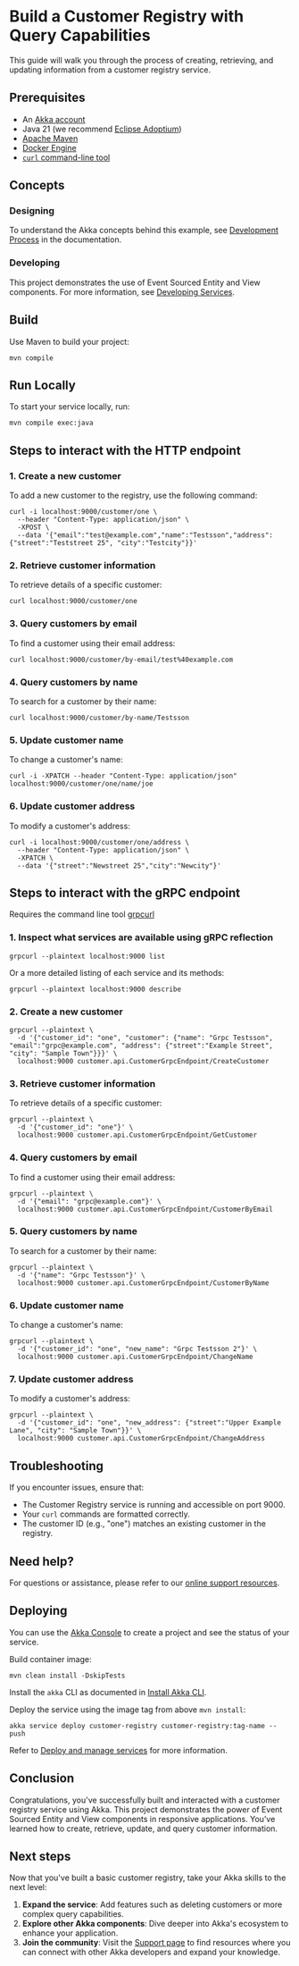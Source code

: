 # Build a Customer Registry with Query Capabilities

This guide will walk you through the process of creating, retrieving, and updating information from a customer registry service.

## Prerequisites

- An [Akka account](https://console.akka.io/register)
- Java 21 (we recommend [Eclipse Adoptium](https://adoptium.net/marketplace/))
- [Apache Maven](https://maven.apache.org/install.html)
- [Docker Engine](https://docs.docker.com/get-started/get-docker/)
- [`curl` command-line tool](https://curl.se/download.html)

## Concepts

### Designing

To understand the Akka concepts behind this example, see [Development Process](https://doc.akka.io/concepts/development-process.html) in the documentation.

### Developing

This project demonstrates the use of Event Sourced Entity and View components. For more information, see [Developing Services](https://doc.akka.io/sdk/index.html).

## Build

Use Maven to build your project:

```shell
mvn compile
```

## Run Locally

To start your service locally, run:

```shell
mvn compile exec:java
```

## Steps to interact with the HTTP endpoint

### 1. Create a new customer

To add a new customer to the registry, use the following command:

```shell
curl -i localhost:9000/customer/one \
  --header "Content-Type: application/json" \
  -XPOST \
  --data '{"email":"test@example.com","name":"Testsson","address":{"street":"Teststreet 25", "city":"Testcity"}}'
```

### 2. Retrieve customer information

To retrieve details of a specific customer:

```shell
curl localhost:9000/customer/one
```

### 3. Query customers by email

To find a customer using their email address:

```shell
curl localhost:9000/customer/by-email/test%40example.com
```

### 4. Query customers by name

To search for a customer by their name:

```shell
curl localhost:9000/customer/by-name/Testsson
```

### 5. Update customer name

To change a customer's name:

```shell
curl -i -XPATCH --header "Content-Type: application/json" localhost:9000/customer/one/name/joe
```

### 6. Update customer address

To modify a customer's address:

```shell
curl -i localhost:9000/customer/one/address \
  --header "Content-Type: application/json" \
  -XPATCH \
  --data '{"street":"Newstreet 25","city":"Newcity"}'
```

## Steps to interact with the gRPC endpoint

Requires the command line tool [grpcurl](https://github.com/fullstorydev/grpcurl)

### 1. Inspect what services are available using gRPC reflection

```shell
grpcurl --plaintext localhost:9000 list
```

Or a more detailed listing of each service and its methods:

```shell
grpcurl --plaintext localhost:9000 describe
```

### 2. Create a new customer

```shell
grpcurl --plaintext \
  -d '{"customer_id": "one", "customer": {"name": "Grpc Testsson", "email":"grpc@example.com", "address": {"street":"Example Street", "city": "Sample Town"}}}' \
  localhost:9000 customer.api.CustomerGrpcEndpoint/CreateCustomer
```

### 3. Retrieve customer information

To retrieve details of a specific customer:

```shell
grpcurl --plaintext \
  -d '{"customer_id": "one"}' \
  localhost:9000 customer.api.CustomerGrpcEndpoint/GetCustomer
```

### 4. Query customers by email

To find a customer using their email address:

```shell
grpcurl --plaintext \
  -d '{"email": "grpc@example.com"}' \
  localhost:9000 customer.api.CustomerGrpcEndpoint/CustomerByEmail
```

### 5. Query customers by name

To search for a customer by their name:

```shell
grpcurl --plaintext \
  -d '{"name": "Grpc Testsson"}' \
  localhost:9000 customer.api.CustomerGrpcEndpoint/CustomerByName
```

### 6. Update customer name

To change a customer's name:

```shell
grpcurl --plaintext \
  -d '{"customer_id": "one", "new_name": "Grpc Testsson 2"}' \
  localhost:9000 customer.api.CustomerGrpcEndpoint/ChangeName
```

### 7. Update customer address

To modify a customer's address:

```shell
grpcurl --plaintext \
  -d '{"customer_id": "one", "new_address": {"street":"Upper Example Lane", "city": "Sample Town"}}' \
  localhost:9000 customer.api.CustomerGrpcEndpoint/ChangeAddress
```


## Troubleshooting

If you encounter issues, ensure that:

- The Customer Registry service is running and accessible on port 9000.
- Your `curl` commands are formatted correctly.
- The customer ID (e.g., "one") matches an existing customer in the registry.

## Need help?

For questions or assistance, please refer to our [online support resources](https://doc.akka.io/support/index.html).

## Deploying

You can use the [Akka Console](https://console.akka.io) to create a project and see the status of your service.

Build container image:

```shell
mvn clean install -DskipTests
```

Install the `akka` CLI as documented in [Install Akka CLI](https://doc.akka.io/operations/cli/installation.html).

Deploy the service using the image tag from above `mvn install`:

```shell
akka service deploy customer-registry customer-registry:tag-name --push
```

Refer to [Deploy and manage services](https://doc.akka.io/operations/services/deploy-service.html)
for more information.

## Conclusion

Congratulations, you've successfully built and interacted with a customer registry service using Akka. This project demonstrates the power of Event Sourced Entity and View components in responsive applications. You’ve learned how to create, retrieve, update, and query customer information.

## Next steps

Now that you've built a basic customer registry, take your Akka skills to the next level:

1. **Expand the service**: Add features such as deleting customers or more complex query capabilities.
2. **Explore other Akka components**: Dive deeper into Akka's ecosystem to enhance your application.
3. **Join the community**: Visit the [Support page](https://doc.akka.io/support/index.html) to find resources where you can connect with other Akka developers and expand your knowledge.
